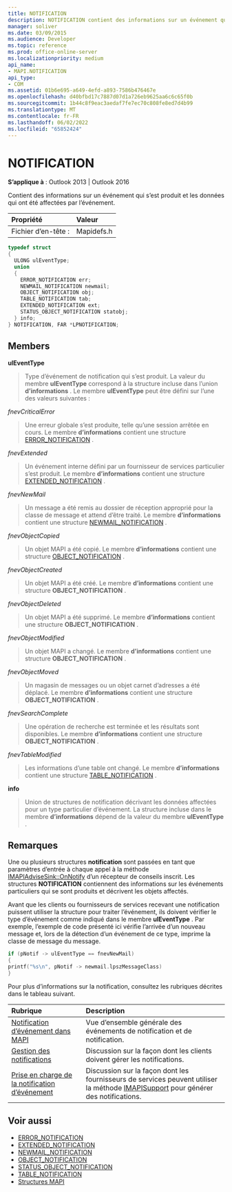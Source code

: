 ```yaml
---
title: NOTIFICATION
description: NOTIFICATION contient des informations sur un événement qui s’est produit et les données qui ont été affectées par l’événement.
manager: soliver
ms.date: 03/09/2015
ms.audience: Developer
ms.topic: reference
ms.prod: office-online-server
ms.localizationpriority: medium
api_name:
- MAPI.NOTIFICATION
api_type:
- COM
ms.assetid: 01b6e695-a649-4efd-a893-7586b476467e
ms.openlocfilehash: d40bfbd17c7887d07d1a726eb9625aa6c6c65f0b
ms.sourcegitcommit: 1b44c8f9eac3aedaf7fe7ec70c808fe8ed7d4b99
ms.translationtype: MT
ms.contentlocale: fr-FR
ms.lasthandoff: 06/02/2022
ms.locfileid: "65852424"
---
```

# <a name="notification"></a>NOTIFICATION
 
**S’applique à** : Outlook 2013 | Outlook 2016 
  
Contient des informations sur un événement qui s’est produit et les données qui ont été affectées par l’événement.
  
|Propriété |Valeur |
|:-----|:-----|
|Fichier d’en-tête :  <br/> |Mapidefs.h  <br/> |
   
```cpp
typedef struct
{
  ULONG ulEventType;
  union
  {
    ERROR_NOTIFICATION err;
    NEWMAIL_NOTIFICATION newmail;
    OBJECT_NOTIFICATION obj;
    TABLE_NOTIFICATION tab;
    EXTENDED_NOTIFICATION ext;
    STATUS_OBJECT_NOTIFICATION statobj;
  } info;
} NOTIFICATION, FAR *LPNOTIFICATION;

```

## <a name="members"></a>Members

**ulEventType**
  
> Type d’événement de notification qui s’est produit. La valeur du membre **ulEventType** correspond à la structure incluse dans l’union **d’informations** . Le membre **ulEventType** peut être défini sur l’une des valeurs suivantes : 
    
 _fnevCriticalError_
  
> Une erreur globale s’est produite, telle qu’une session arrêtée en cours. Le membre **d’informations** contient une structure [ERROR_NOTIFICATION](error_notification.md) . 
    
 _fnevExtended_
  
> Un événement interne défini par un fournisseur de services particulier s’est produit. Le membre **d’informations** contient une structure [EXTENDED_NOTIFICATION](extended_notification.md) . 
    
 _fnevNewMail_
  
> Un message a été remis au dossier de réception approprié pour la classe de message et attend d’être traité. Le membre **d’informations** contient une structure [NEWMAIL_NOTIFICATION](newmail_notification.md) . 
    
 _fnevObjectCopied_
  
> Un objet MAPI a été copié. Le membre **d’informations** contient une structure [OBJECT_NOTIFICATION](object_notification.md) . 
    
 _fnevObjectCreated_
  
> Un objet MAPI a été créé. Le membre **d’informations** contient une structure **OBJECT_NOTIFICATION** . 
    
 _fnevObjectDeleted_
  
> Un objet MAPI a été supprimé. Le membre **d’informations** contient une structure **OBJECT_NOTIFICATION** . 
    
 _fnevObjectModified_
  
> Un objet MAPI a changé. Le membre **d’informations** contient une structure **OBJECT_NOTIFICATION** . 
    
 _fnevObjectMoved_
  
> Un magasin de messages ou un objet carnet d’adresses a été déplacé. Le membre **d’informations** contient une structure **OBJECT_NOTIFICATION** . 
    
 _fnevSearchComplete_
  
> Une opération de recherche est terminée et les résultats sont disponibles. Le membre **d’informations** contient une structure **OBJECT_NOTIFICATION** . 
    
 _fnevTableModified_
  
> Les informations d’une table ont changé. Le membre **d’informations** contient une structure [TABLE_NOTIFICATION](table_notification.md) . 
    
**info**
  
> Union de structures de notification décrivant les données affectées pour un type particulier d’événement. La structure incluse dans le membre **d’informations** dépend de la valeur du membre **ulEventType** . 
    
## <a name="remarks"></a>Remarques

Une ou plusieurs structures **notification** sont passées en tant que paramètres d’entrée à chaque appel à la méthode [IMAPIAdviseSink::OnNotify](imapiadvisesink-onnotify.md) d’un récepteur de conseils inscrit. Les structures **NOTIFICATION** contiennent des informations sur les événements particuliers qui se sont produits et décrivent les objets affectés. 
  
Avant que les clients ou fournisseurs de services recevant une notification puissent utiliser la structure pour traiter l’événement, ils doivent vérifier le type d’événement comme indiqué dans le membre **ulEventType** . Par exemple, l’exemple de code présenté ici vérifie l’arrivée d’un nouveau message et, lors de la détection d’un événement de ce type, imprime la classe de message du message. 
  
```cpp
if (pNotif -> ulEventType == fnevNewMail)
{
printf("%s\n", pNotif -> newmail.lpszMessageClass)
}

```

Pour plus d’informations sur la notification, consultez les rubriques décrites dans le tableau suivant.
  
|**Rubrique**|**Description**|
|:-----|:-----|
|[Notification d’événement dans MAPI](event-notification-in-mapi.md) <br/> |Vue d’ensemble générale des événements de notification et de notification. |
|[Gestion des notifications](handling-notifications.md) <br/> |Discussion sur la façon dont les clients doivent gérer les notifications. |
|[Prise en charge de la notification d’événement](supporting-event-notification.md) <br/> |Discussion sur la façon dont les fournisseurs de services peuvent utiliser la méthode [IMAPISupport](imapisupportiunknown.md) pour générer des notifications. |
   
## <a name="see-also"></a>Voir aussi


- [ERROR_NOTIFICATION](error_notification.md)  
- [EXTENDED_NOTIFICATION](extended_notification.md)  
- [NEWMAIL_NOTIFICATION](newmail_notification.md)  
- [OBJECT_NOTIFICATION](object_notification.md)  
- [STATUS_OBJECT_NOTIFICATION](status_object_notification.md)  
- [TABLE_NOTIFICATION](table_notification.md)
- [Structures MAPI](mapi-structures.md)

